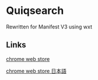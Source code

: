 # Quiqsearch

Rewritten for Manifest V3 using wxt

## Links

[chrome web store](https://chrome.google.com/webstore/detail/quiqserch/aemnbkipehpanmmiicmofabkfllcmajj)

[chrome web store 日本語](https://chrome.google.com/webstore/detail/quiqserch/aemnbkipehpanmmiicmofabkfllcmajj?hl=ja)
